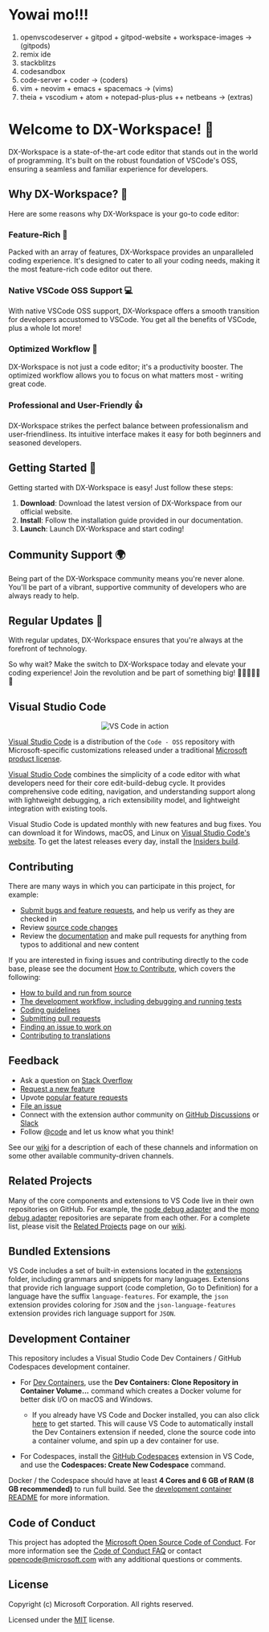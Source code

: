 # Yowai mo!!!
1. openvscodeserver + gitpod + gitpod-website + workspace-images -> (gitpods)
2. remix ide
3. stackblitzs
4. codesandbox
5. code-server + coder -> (coders)
6. vim +
   neovim +
   emacs +
   spacemacs -> (vims)
7. theia +
   vscodium +
   atom +
   notepad-plus-plus ++
   netbeans -> (extras)

# Welcome to DX-Workspace! 🚀

DX-Workspace is a state-of-the-art code editor that stands out in the world of programming. It's built on the robust foundation of VSCode's OSS, ensuring a seamless and familiar experience for developers. 

## Why DX-Workspace? 🤔

Here are some reasons why DX-Workspace is your go-to code editor:

### Feature-Rich 🌟

Packed with an array of features, DX-Workspace provides an unparalleled coding experience. It's designed to cater to all your coding needs, making it the most feature-rich code editor out there.

### Native VSCode OSS Support 💻

With native VSCode OSS support, DX-Workspace offers a smooth transition for developers accustomed to VSCode. You get all the benefits of VSCode, plus a whole lot more!

### Optimized Workflow 🚀

DX-Workspace is not just a code editor; it's a productivity booster. The optimized workflow allows you to focus on what matters most - writing great code.

### Professional and User-Friendly 👍

DX-Workspace strikes the perfect balance between professionalism and user-friendliness. Its intuitive interface makes it easy for both beginners and seasoned developers.

## Getting Started 🏁

Getting started with DX-Workspace is easy! Just follow these steps:

1. **Download**: Download the latest version of DX-Workspace from our official website.
2. **Install**: Follow the installation guide provided in our documentation.
3. **Launch**: Launch DX-Workspace and start coding!

## Community Support 🌍

Being part of the DX-Workspace community means you're never alone. You'll be part of a vibrant, supportive community of developers who are always ready to help.

## Regular Updates 🔄

With regular updates, DX-Workspace ensures that you're always at the forefront of technology.

So why wait? Make the switch to DX-Workspace today and elevate your coding experience! Join the revolution and be part of something big! 🎉👩‍💻👨‍💻🎉

## Visual Studio Code

<p align="center">
  <img alt="VS Code in action" src="https://user-images.githubusercontent.com/35271042/118224532-3842c400-b438-11eb-923d-a5f66fa6785a.png">
</p>

[Visual Studio Code](https://code.visualstudio.com) is a distribution of the `Code - OSS` repository with Microsoft-specific customizations released under a traditional [Microsoft product license](https://code.visualstudio.com/License/).

[Visual Studio Code](https://code.visualstudio.com) combines the simplicity of a code editor with what developers need for their core edit-build-debug cycle. It provides comprehensive code editing, navigation, and understanding support along with lightweight debugging, a rich extensibility model, and lightweight integration with existing tools.

Visual Studio Code is updated monthly with new features and bug fixes. You can download it for Windows, macOS, and Linux on [Visual Studio Code's website](https://code.visualstudio.com/Download). To get the latest releases every day, install the [Insiders build](https://code.visualstudio.com/insiders).

## Contributing

There are many ways in which you can participate in this project, for example:

* [Submit bugs and feature requests](https://github.com/microsoft/vscode/issues), and help us verify as they are checked in
* Review [source code changes](https://github.com/microsoft/vscode/pulls)
* Review the [documentation](https://github.com/microsoft/vscode-docs) and make pull requests for anything from typos to additional and new content

If you are interested in fixing issues and contributing directly to the code base,
please see the document [How to Contribute](https://github.com/microsoft/vscode/wiki/How-to-Contribute), which covers the following:

* [How to build and run from source](https://github.com/microsoft/vscode/wiki/How-to-Contribute)
* [The development workflow, including debugging and running tests](https://github.com/microsoft/vscode/wiki/How-to-Contribute#debugging)
* [Coding guidelines](https://github.com/microsoft/vscode/wiki/Coding-Guidelines)
* [Submitting pull requests](https://github.com/microsoft/vscode/wiki/How-to-Contribute#pull-requests)
* [Finding an issue to work on](https://github.com/microsoft/vscode/wiki/How-to-Contribute#where-to-contribute)
* [Contributing to translations](https://aka.ms/vscodeloc)

## Feedback

* Ask a question on [Stack Overflow](https://stackoverflow.com/questions/tagged/vscode)
* [Request a new feature](CONTRIBUTING.md)
* Upvote [popular feature requests](https://github.com/microsoft/vscode/issues?q=is%3Aopen+is%3Aissue+label%3Afeature-request+sort%3Areactions-%2B1-desc)
* [File an issue](https://github.com/microsoft/vscode/issues)
* Connect with the extension author community on [GitHub Discussions](https://github.com/microsoft/vscode-discussions/discussions) or [Slack](https://aka.ms/vscode-dev-community)
* Follow [@code](https://twitter.com/code) and let us know what you think!

See our [wiki](https://github.com/microsoft/vscode/wiki/Feedback-Channels) for a description of each of these channels and information on some other available community-driven channels.

## Related Projects

Many of the core components and extensions to VS Code live in their own repositories on GitHub. For example, the [node debug adapter](https://github.com/microsoft/vscode-node-debug) and the [mono debug adapter](https://github.com/microsoft/vscode-mono-debug) repositories are separate from each other. For a complete list, please visit the [Related Projects](https://github.com/microsoft/vscode/wiki/Related-Projects) page on our [wiki](https://github.com/microsoft/vscode/wiki).

## Bundled Extensions

VS Code includes a set of built-in extensions located in the [extensions](extensions) folder, including grammars and snippets for many languages. Extensions that provide rich language support (code completion, Go to Definition) for a language have the suffix `language-features`. For example, the `json` extension provides coloring for `JSON` and the `json-language-features` extension provides rich language support for `JSON`.

## Development Container

This repository includes a Visual Studio Code Dev Containers / GitHub Codespaces development container.

* For [Dev Containers](https://aka.ms/vscode-remote/download/containers), use the **Dev Containers: Clone Repository in Container Volume...** command which creates a Docker volume for better disk I/O on macOS and Windows.
  * If you already have VS Code and Docker installed, you can also click [here](https://vscode.dev/redirect?url=vscode://ms-vscode-remote.remote-containers/cloneInVolume?url=https://github.com/microsoft/vscode) to get started. This will cause VS Code to automatically install the Dev Containers extension if needed, clone the source code into a container volume, and spin up a dev container for use.

* For Codespaces, install the [GitHub Codespaces](https://marketplace.visualstudio.com/items?itemName=GitHub.codespaces) extension in VS Code, and use the **Codespaces: Create New Codespace** command.

Docker / the Codespace should have at least **4 Cores and 6 GB of RAM (8 GB recommended)** to run full build. See the [development container README](.devcontainer/README.md) for more information.

## Code of Conduct

This project has adopted the [Microsoft Open Source Code of Conduct](https://opensource.microsoft.com/codeofconduct/). For more information see the [Code of Conduct FAQ](https://opensource.microsoft.com/codeofconduct/faq/) or contact [opencode@microsoft.com](mailto:opencode@microsoft.com) with any additional questions or comments.

## License

Copyright (c) Microsoft Corporation. All rights reserved.

Licensed under the [MIT](LICENSE.txt) license.

